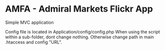 # AMFA - Admiral Markets Flickr App
Simple MVC application

Config file is located in Application/config/config.php
When using the script within a sub-folder, dont change nothing.
Otherwise change path in main .htaccess and config "URL".
